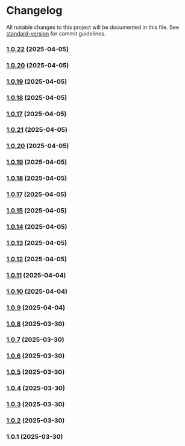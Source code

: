 # Changelog

All notable changes to this project will be documented in this file. See [standard-version](https://github.com/conventional-changelog/standard-version) for commit guidelines.

### [1.0.22](https://github.com/coffee-coco/microservices-scaffolding/compare/v1.0.21...v1.0.22) (2025-04-05)

### [1.0.20](https://github.com/coffee-coco/microservices-scaffolding/compare/v1.0.19...v1.0.20) (2025-04-05)

### [1.0.19](https://github.com/coffee-coco/microservices-scaffolding/compare/v1.0.18...v1.0.19) (2025-04-05)

### [1.0.18](https://github.com/coffee-coco/microservices-scaffolding/compare/v1.0.17...v1.0.18) (2025-04-05)

### [1.0.17](https://github.com/coffee-coco/microservices-scaffolding/compare/v1.0.15...v1.0.17) (2025-04-05)

### [1.0.21](https://github.com/coffee-coco/microservices-scaffolding/compare/v1.0.15...v1.0.21) (2025-04-05)

### [1.0.20](https://github.com/coffee-coco/microservices-scaffolding/compare/v1.0.15...v1.0.20) (2025-04-05)

### [1.0.19](https://github.com/coffee-coco/microservices-scaffolding/compare/v1.0.15...v1.0.19) (2025-04-05)

### [1.0.18](https://github.com/coffee-coco/microservices-scaffolding/compare/v1.0.15...v1.0.18) (2025-04-05)

### [1.0.17](https://github.com/coffee-coco/microservices-scaffolding/compare/v1.0.15...v1.0.17) (2025-04-05)

### [1.0.15](https://github.com/coffee-coco/microservices-scaffolding/compare/v1.0.14...v1.0.15) (2025-04-05)

### [1.0.14](https://github.com/coffee-coco/microservices-scaffolding/compare/v1.0.13...v1.0.14) (2025-04-05)

### [1.0.13](https://github.com/coffee-coco/microservices-scaffolding/compare/v1.0.12...v1.0.13) (2025-04-05)

### [1.0.12](https://github.com/coffee-coco/microservices-scaffolding/compare/v1.0.11...v1.0.12) (2025-04-05)

### [1.0.11](https://github.com/coffee-coco/microservices-scaffolding/compare/v1.0.10...v1.0.11) (2025-04-04)

### [1.0.10](https://github.com/coffee-coco/microservices-scaffolding/compare/v1.0.9...v1.0.10) (2025-04-04)

### [1.0.9](https://github.com/coffee-coco/microservices-scaffolding/compare/v1.0.8...v1.0.9) (2025-04-04)

### [1.0.8](https://github.com/coffee-coco/microservices-scaffolding/compare/v1.0.7...v1.0.8) (2025-03-30)

### [1.0.7](https://github.com/coffee-coco/microservices-scaffolding/compare/v1.0.6...v1.0.7) (2025-03-30)

### [1.0.6](https://github.com/coffee-coco/microservices-scaffolding/compare/v1.0.5...v1.0.6) (2025-03-30)

### [1.0.5](https://github.com/coffee-coco/microservices-scaffolding/compare/v1.0.4...v1.0.5) (2025-03-30)

### [1.0.4](https://github.com/coffee-coco/microservices-scaffolding/compare/v1.0.3...v1.0.4) (2025-03-30)

### [1.0.3](https://github.com/coffee-coco/microservices-scaffolding/compare/v1.0.2...v1.0.3) (2025-03-30)

### [1.0.2](///compare/v1.0.1...v1.0.2) (2025-03-30)

### 1.0.1 (2025-03-30)
